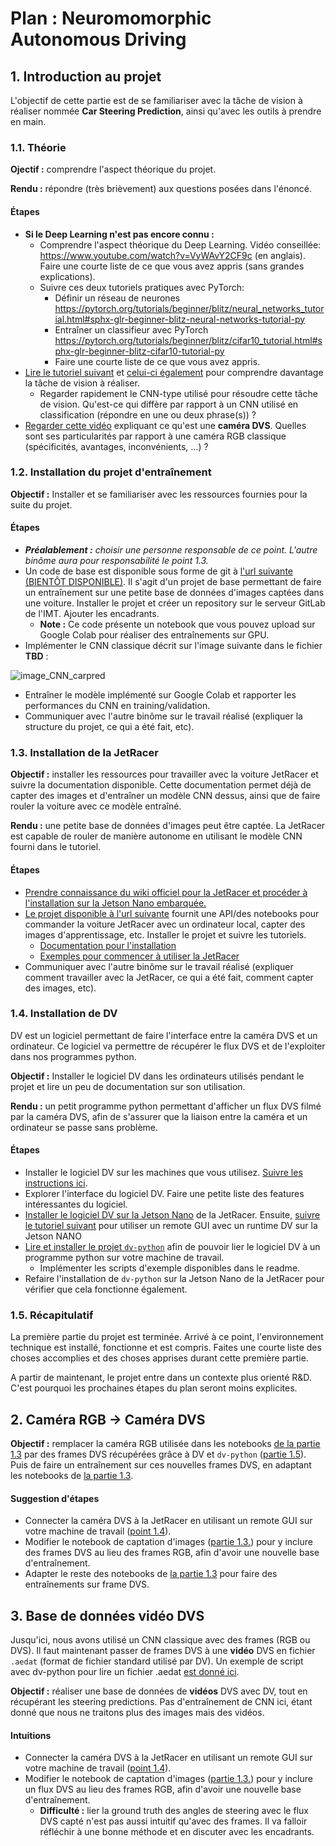# Plan : Neuromomorphic Autonomous Driving

## 1. Introduction au projet

L'objectif de cette partie est de se familiariser avec la tâche de vision à réaliser nommée **Car Steering Prediction**, ainsi qu'avec les outils à prendre en main.

### 1.1. Théorie
**Ojectif :** comprendre l'aspect théorique du projet.

**Rendu :** répondre (très brièvement) aux questions posées dans l'énoncé.

#### Étapes
- **Si le Deep Learning n'est pas encore connu :**
  - Comprendre l'aspect théorique du Deep Learning. Vidéo conseillée: https://www.youtube.com/watch?v=VyWAvY2CF9c (en anglais). Faire une courte liste de ce que vous avez appris (sans grandes explications).
  - Suivre ces deux tutoriels pratiques avec PyTorch:
    - Définir un réseau de neurones https://pytorch.org/tutorials/beginner/blitz/neural_networks_tutorial.html#sphx-glr-beginner-blitz-neural-networks-tutorial-py
    - Entraîner un classifieur avec PyTorch https://pytorch.org/tutorials/beginner/blitz/cifar10_tutorial.html#sphx-glr-beginner-blitz-cifar10-tutorial-py
    - Faire une courte liste de ce que vous avez appris.
- [Lire le tutoriel suivant](https://medium.com/@pathak.kapil/self-driving-car-steering-angle-prediction-304517df69d0) et [celui-ci également](https://towardsdatascience.com/teaching-cars-to-drive-using-deep-learning-steering-angle-prediction-5773154608f2) pour comprendre davantage la tâche de vision à réaliser.
  - Regarder rapidement le CNN-type utilisé pour résoudre cette tâche de vision. Qu'est-ce qui diffère par rapport à un CNN utilisé en classification (répondre en une ou deux phrase(s)) ?
- [Regarder cette vidéo](https://www.youtube.com/watch?v=6Sn9-M7qXLk) expliquant ce qu'est une **caméra DVS**. Quelles sont ses particularités par rapport à une caméra RGB classique (spécificités, avantages, inconvénients, ...) ?
<!-- - Lire les tutoriels sur les **Spiking Neural Networks (SNN)**. Expliquez la différence entre un ANN standard et un SNN. -->

### 1.2. Installation du projet d'entraînement
**Objectif :** Installer et se familiariser avec les ressources fournies pour la suite du projet.

#### Étapes

- ***Préalablement :** choisir une personne responsable de ce point. L'autre binôme aura pour responsabilité le point 1.3.*
- Un code de base est disponible sous forme de git à [l'url suivante (BIENTÔT DISPONIBLE)](https://google.com). Il s'agit d'un projet de base permettant de faire un entraînement sur une petite base de données d'images captées dans une voiture. Installer le projet et créer un repository sur le serveur GitLab de l'IMT. Ajouter les encadrants.
  - **Note :** Ce code présente un notebook que vous pouvez upload sur Google Colab pour réaliser des entraînements sur GPU.
- Implémenter le CNN classique décrit sur l'image suivante dans le fichier **TBD** :

![image_CNN_carpred](https://miro.medium.com/max/500/1*VB_OYZu4DDlNIT7mdSstcg.png)

- Entraîner le modèle implémenté sur Google Colab et rapporter les performances du CNN en training/validation.
- Communiquer avec l'autre binôme sur le travail réalisé (expliquer la structure du projet, ce qui a été fait, etc).

### 1.3. Installation de la JetRacer

**Objectif :** installer les ressources pour travailler avec la voiture JetRacer et suivre la documentation disponible. Cette documentation permet déjà de capter des images et d'entraîner un modèle CNN dessus, ainsi que de faire rouler la voiture avec ce modèle entraîné.

**Rendu :** une petite base de données d'images peut être captée. La JetRacer est capable de rouler de manière autonome en utilisant le modèle CNN fourni dans le tutoriel.

#### Étapes
<!-- - ***Préalablement :** choisir une personne responsable de ce point. L'autre binôme aura pour responsabilité le point 1.2.* -->
- [Prendre connaissance du wiki officiel pour la JetRacer et procéder à l'installation sur la Jetson Nano embarquée.](https://www.waveshare.com/wiki/JetRacer_AI_Kit)
- [Le projet disponible à l'url suivante](https://github.com/waveshare/jetracer) fournit une API/des notebooks pour commander la voiture JetRacer avec un ordinateur local, capter des images d'apprentissage, etc. Installer le projet et suivre les tutoriels.
  - [Documentation pour l'installation](https://github.com/waveshare/jetracer/blob/master/docs/software_setup.md)
  - [Exemples pour commencer à utiliser la JetRacer](https://github.com/waveshare/jetracer/blob/master/docs/examples.md)
- Communiquer avec l'autre binôme sur le travail réalisé (expliquer comment travailler avec la JetRacer, ce qui a été fait, comment capter des images, etc).

### 1.4. Installation de DV
DV est un logiciel permettant de faire l'interface entre la caméra DVS et un ordinateur. Ce logiciel va permettre de récupérer le flux DVS et de l'exploiter dans nos programmes python.

**Objectif :** Installer le logiciel DV dans les ordinateurs utilisés pendant le projet et lire un peu de documentation sur son utilisation. 

**Rendu :** un petit programme python permettant d'afficher un flux DVS filmé par la caméra DVS, afin de s'assurer que la liaison entre la caméra et un ordinateur se passe sans problème.

#### Étapes
- Installer le logiciel DV sur les machines que vous utilisez. [Suivre les instructions ici](https://inivation.gitlab.io/dv/dv-docs/docs/getting-started/).
- Explorer l'interface du logiciel DV. Faire une petite liste des features intéressantes du logiciel.
- [Installer le logiciel DV sur la Jetson Nano](https://inivation.gitlab.io/dv/dv-docs/docs/getting-started/#nvidia-jetson) de la JetRacer. Ensuite, [suivre le tutoriel suivant](https://inivation.gitlab.io/dv/dv-docs/docs/getting-started/#launching-dv-runtime-with-a-remote-gui) pour utiliser un remote GUI avec un runtime DV sur la Jetson NANO
- [Lire et installer le projet `dv-python`](https://gitlab.com/inivation/dv/dv-python) afin de pouvoir lier le logiciel DV à un programme python sur votre machine de travail.
  - Implémenter les scripts d'exemple disponibles dans le readme.
- Refaire l'installation de `dv-python` sur la Jetson Nano de la JetRacer pour vérifier que cela fonctionne également.


### 1.5. Récapitulatif
La première partie du projet est terminée. Arrivé à ce point, l'environnement technique est installé, fonctionne et est compris. Faites une courte liste des choses accomplies et des choses apprises durant cette première partie.

A partir de maintenant, le projet entre dans un contexte plus orienté R&D. C'est pourquoi les prochaines étapes du plan seront moins explicites.

## 2. Caméra RGB -> Caméra DVS

**Objectif :** remplacer la caméra RGB utilisée dans les notebooks [de la partie 1.3](#13-installation-de-la-jetracer) par des frames DVS récupérées grâce à DV et `dv-python` ([partie 1.5](#15-récapitulatif)). Puis de faire un entraînement sur ces nouvelles frames DVS, en adaptant les notebooks de [la partie 1.3](#13-installation-de-la-jetracer).

#### Suggestion d'étapes
- Connecter la caméra DVS à la JetRacer en utilisant un remote GUI sur votre machine de travail ([point 1.4](#14-installation-de-dv)).
- Modifier le notebook de captation d'images ([partie 1.3.](#13-installation-de-la-jetracer)) pour y inclure des frames DVS au lieu des frames RGB, afin d'avoir une nouvelle base d'entraînement.
- Adapter le reste des notebooks de [la partie 1.3](#13-installation-de-la-jetracer) pour faire des entraînements sur frame DVS.

## 3. Base de données vidéo DVS
Jusqu'ici, nous avons utilisé un CNN classique avec des frames (RGB ou DVS). Il faut maintenant passer de frames DVS à une **vidéo** DVS en fichier `.aedat` (format de fichier standard utilisé par DV). Un exemple de script avec dv-python pour lire un fichier .aedat [est donné ici](https://gitlab.com/inivation/dv/dv-python#open-a-recording-made-with-dv).

**Objectif :** réaliser une base de données de **vidéos** DVS avec DV, tout en récupérant les steering predictions. Pas d'entraînement de CNN ici, étant donné que nous ne traitons plus des images mais des vidéos.

#### Intuitions
- Connecter la caméra DVS à la JetRacer en utilisant un remote GUI sur votre machine de travail ([point 1.4](#14-installation-de-dv)).
- Modifier le notebook de captation d'images ([partie 1.3.](#13-installation-de-la-jetracer)) pour y inclure un flux DVS au lieu des frames RGB, afin d'avoir une nouvelle base d'entraînement.
  - **Difficulté :** lier la ground truth des angles de steering avec le flux DVS capté n'est pas aussi intuitif qu'avec des frames. Il va falloir réfléchir à une bonne méthode et en discuter avec les encadrants.


<!-- ## 4. Spiking Neural Networks
**Objectif :** utiliser la base de données de vidéos DVS captée en [partie 3](#3-base-de-données-vidéo-dvs) pour entraîner un SNN.

#### Intuitions -->
